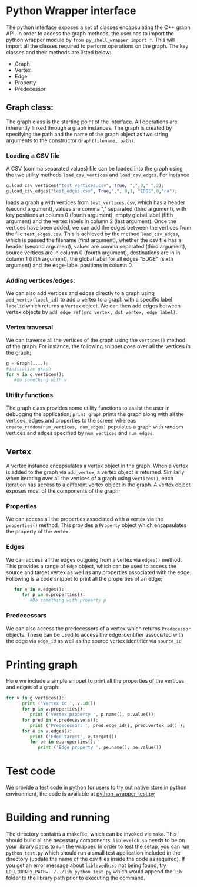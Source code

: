 # Python Wrapper interface
The python interface exposes a set of classes encapsulating the C++ graph API. In order to access the graph methods, the user has to import the python wrapper module by `from py_shell_wrapper import *`. This will import all the classes required to perform operations on the graph. The key classes and their methods are listed below:
* Graph
* Vertex
* Edge
* Property
* Predecessor

## Graph class:
The graph class is the starting point of the interface. All operations are inherently linked through a graph instances. The graph is created by specifying the path and the name of the graph object as two string arguments to the constructor `Graph(filename, path)`.

### Loading a CSV file
A CSV (comma separated values) file can be loaded into the graph using the two utility methods `load_csv_vertices` and `load_csv_edges`. For instance
```python
g.load_csv_vertices("test_vertices.csv", True, ",",0," ",2);
g.load_csv_edges("test_edges.csv", True,",", 0,1, "EDGE",0,"na");
```
loads a graph `g` with vertices from `test_vertices.csv`, which has a header (second argument), values are comma "," separated (third argument), with key positions at column 0 (fourth argument), empty global label (fifth argument) and the vertex labels in column 2 (last argument). Once the vertices have been added, we can add the edges between the vertices from the file `test_edges.csv`. This is achieved by the method `load_csv_edges`, which is passed the filename (first argument), whether the csv file has a header (second argument), values are comma separated (third argument), source vertices are in column 0 (fourth argument), destinations are in in column 1 (fifth argument), the global label for all edges "EDGE" (sixth argument) and the edge-label positions in column 0.

### Adding vertices/edges:
We can also add vertices and edges directly to a graph using `add_vertex(label_id)` to add a vertex to a graph with a specific label `labelid` which returns a `Vertex` object. We can then add edges between vertex objects by `add_edge_ref(src_vertex, dst_vertex, edge_label)`.

### Vertex traversal
We can traverse all the vertices of the graph using the `vertices()` method of the graph. For instance, the following snippet goes over all the vertices in the graph;
```python
g = Graph(....);
#initialize graph
for v in g.vertices():
   #do something with v
```
### Utility functions
The graph class provides some utility functions to assist the user in debugging the application; `print_graph` prints the graph along with all the vertices, edges and properties to the screen whereas `create_random(num_vertices, num_edges)` populates a graph with random vertices and edges specified by `num_vertices` and `num_edges`.

## Vertex
A vertex instance encapsulates a vertex object in the graph. When a vertex is added to the graph via `add_vertex`, a vertex object is returned. Similarly when iterating over all the vertices of a graph using `vertices()`, each iteration has access to a different vertex object in the graph. A vertex object exposes most of the components of the graph;
### Properties
We can access all the properties associated with a vertex via the `properties()` method. This provides a `Property` object which encapsulates the property of the vertex.
### Edges
We can access all the edges outgoing from a vertex via `edges()` method. This provides a range of `Edge` object, which can be used to access the source and target vertex as well as any properties associated with the edge. Following is a code snippet to print all the properties of an edge;
```python
   for e in v.edges():
      for p in e.properties():
         #Do something with property p
```
### Predecessors
We can also access the predecessors of a vertex which returns `Predecessor` objects. These can be used to access the edge identifier associated with the edge via `edge_id` as well as the source vertex identifier via `source_id`
# Printing graph
Here we include a simple snippet to print all the properties of the vertices and edges of a graph:
```python
for v in g.vertices():                                                                            
      print ('Vertex id ', v.id())                                                                      
      for p in v.properties():                                                                      
         print ('Vertex property ', p.name(), p.value());                                                      
      for pred in v.predecessors():                                                                  
         print ('Predecessor: ', pred.edge_id(), pred.vertex_id() );                                        
      for e in v.edges():                                                                            
         print ('Edge target', e.target())                                                                
         for pe in e.properties():                                                                  
            print ('Edge property ', pe.name(), pe.value())            
```

# Test code 
We provide a test code in python for users to try out native store
in python environment, the code is available at [python_wrapper_test.py](python_wrapper_test.py)

# Building and running
The directory contains a makefile, which can be invoked via `make`. This
should build all the necessary components. `libleveldb.so` needs to be
on your library paths to run the wrapper. In order to test the
setup, you can run `python test.py` which should run a small test
application included in the directory (update the name of the csv files
inside the code as required). If you get an error message about
`liblevedb.so` not being found, try `LD_LIBRARY_PATH=../../lib python
test.py` which would append the `lib` folder to the library path prior
to executing the command.
